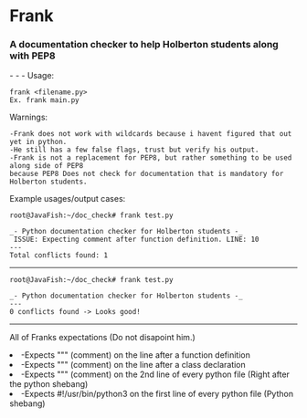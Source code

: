<h1>Frank</h1>
<h3>A documentation checker to help Holberton students along with PEP8</h3>
-   -   -
Usage: 

	frank <filename.py>
	Ex. frank main.py

Warnings:
	
	-Frank does not work with wildcards because i havent figured that out yet in python.
	-He still has a few false flags, trust but verify his output.
	-Frank is not a replacement for PEP8, but rather something to be used along side of PEP8
	because PEP8 Does not check for documentation that is mandatory for Holberton students. 

Example usages/output cases:

	root@JavaFish:~/doc_check# frank test.py 

	_- Python documentation checker for Holberton students -_
	 ISSUE: Expecting comment after function definition. LINE: 10
	---
	Total conflicts found: 1

-----------------------------
	root@JavaFish:~/doc_check# frank test.py 

	_- Python documentation checker for Holberton students -_
	---
	0 conflicts found -> Looks good!

-----------------------------

All of Franks expectations (Do not disapoint him.)
<li>-Expects """ (comment) on the line after a function definition</li>
<li>-Expects """ (comment) on the line after a class declaration</li>
<li>-Expects """ (comment) on the 2nd line of every python file (Right after the python shebang)</li>
<li>-Expects #!/usr/bin/python3 on the first line of every python file (Python shebang)</li>
